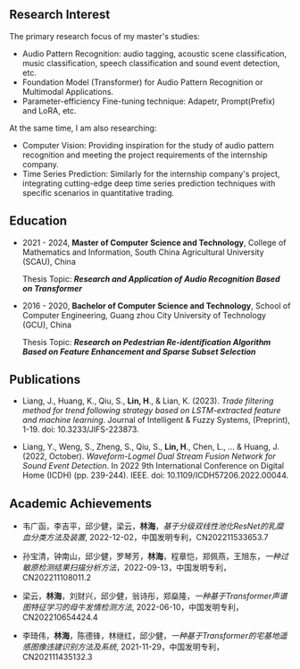 ## Research Interest

The primary research focus of my master's studies:

- Audio Pattern Recognition: audio tagging, acoustic scene classification, music classification, speech classification and sound event detection, etc.
- Foundation Model (Transformer) for Audio Pattern Recognition or Multimodal Applications.
- Parameter-efficiency Fine-tuning technique: Adapetr, Prompt(Prefix) and LoRA, etc.

At the same time, I am also researching:

- Computer Vision: Providing inspiration for the study of audio pattern recognition and meeting the project requirements of the internship company.
- Time Series Prediction: Similarly for the internship company's project, integrating cutting-edge deep time series prediction techniques with specific scenarios in quantitative trading.

## Education

- 2021 - 2024, **Master of Computer Science and Technology**, College of Mathematics and Information, South China Agricultural University (SCAU), China

    Thesis Topic: ***Research and Application of Audio Recognition Based on Transformer***

- 2016 - 2020, **Bachelor of Computer Science and Technology**, School of Computer Engineering, Guang zhou City University of Technology (GCU), China

    Thesis Topic: ***Research on Pedestrian Re-identification Algorithm Based on Feature Enhancement and Sparse Subset Selection***

## Publications

- Liang, J., Huang, K., Qiu, S., **Lin, H**., & Lian, K. (2023). *Trade filtering method for trend following strategy based on LSTM-extracted feature and machine learning*. Journal of Intelligent & Fuzzy Systems, (Preprint), 1-19. doi: 10.3233/JIFS-223873.

- Liang, Y., Weng, S., Zheng, S., Qiu, S., **Lin, H**., Chen, L., ... & Huang, J. (2022, October). *Waveform-Logmel Dual Stream Fusion Network for Sound Event Detection*. In 2022 9th International Conference on Digital Home (ICDH) (pp. 239-244). IEEE. doi: 10.1109/ICDH57206.2022.00044.

## Academic Achievements

- 韦广函，李吉平，邱少健，梁云，**林海**，*基于分级双线性池化ResNet的乳糜血分类方法及装置*, 2022-12-02，中国发明专利，CN202211533653.7

- 孙宝清，钟南山，邱少健，罗琴芳，**林海**，程章恺，郑佩燕，王旭东，*一种过敏原检测结果扫描分析方法*，2022-09-13，中国发明专利，CN202211108011.2

- 梁云，**林海**，刘财兴，邱少健，翁诗彤，郑燊隆，*一种基于Transformer声谱图特征学习的母牛发情检测方法*, 2022-06-10，中国发明专利，CN202210654424.4 

- 李琦伟，**林海**，陈德锋，林继红，邱少健，*一种基于Transformer的宅基地遥感图像违建识别方法及系统*, 2021-11-29，中国发明专利，CN202111435132.3